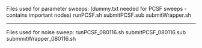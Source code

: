 Files used for parameter sweeps:
(dummy.txt needed for PCSF sweeps - contains important nodes)
runPCSF.sh
submitPCSF.sub
submitWrapper.sh


------------------------------------------

Files used for noise sweep:
runPCSF_080116.sh
submitPCSF_080116.sub
submmitWrapper_080116.sh



